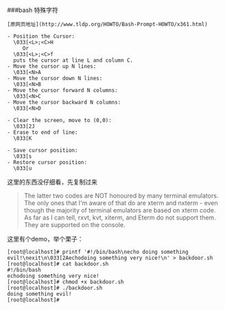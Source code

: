###bash 特殊字符 

    [原网页地址](http://www.tldp.org/HOWTO/Bash-Prompt-HOWTO/x361.html)

```
- Position the Cursor:
  \033[<L>;<C>H
     Or
  \033[<L>;<C>f
  puts the cursor at line L and column C.
- Move the cursor up N lines:
  \033[<N>A
- Move the cursor down N lines:
  \033[<N>B
- Move the cursor forward N columns:
  \033[<N>C
- Move the cursor backward N columns:
  \033[<N>D

- Clear the screen, move to (0,0):
  \033[2J
- Erase to end of line:
  \033[K

- Save cursor position:
  \033[s
- Restore cursor position:
  \033[u
```
这里的东西没仔细看，先复制过来

> The latter two codes are NOT honoured by many terminal emulators.
> The only ones that I'm aware of that do are xterm and nxterm - even though the majority of terminal emulators are based on 
> xterm code. As far as I can tell, rxvt, kvt, xiterm, and Eterm do not support them. They are supported on the console.

这里有个demo，举个栗子：

```
[root@localhost]# printf '#!/bin/bash\necho doing something evil!\nexit\n\033[2Aechodoing something very nice!\n' > backdoor.sh
[root@localhost]# cat backdoor.sh 
#!/bin/bash
echodoing something very nice!
[root@localhost]# chmod +x backdoor.sh 
[root@localhost]# ./backdoor.sh 
doing something evil!
[root@localhost]# 
```


